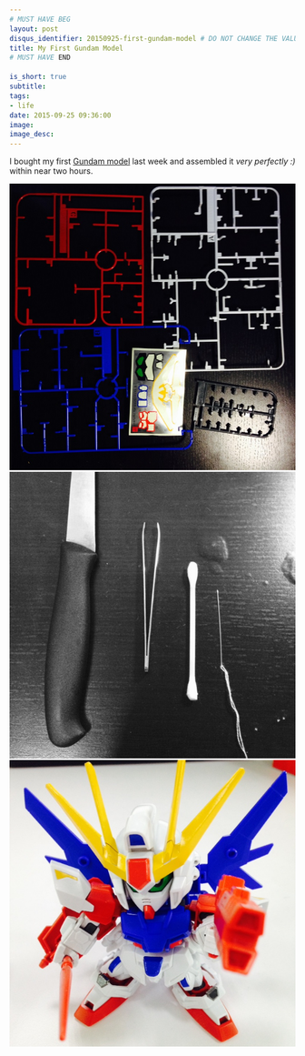 ```yaml
---
# MUST HAVE BEG
layout: post
disqus_identifier: 20150925-first-gundam-model # DO NOT CHANGE THE VALUE ONCE SET
title: My First Gundam Model 
# MUST HAVE END

is_short: true
subtitle:
tags: 
- life
date: 2015-09-25 09:36:00
image: 
image_desc: 
---
```


I bought my first [Gundam model][1] last week and assembled it
*very perfectly :)* within near two hours.

<!-- at least one blank line before <div>, <p>, <pre> or <table>,
and one blank after </div>.
but you can use <span>, <cite>, <del> freely -->
<div style="text-align: center;">
  <img src="/images/blog/gaoda-1.jpg" alt="Gundam">
</div>

<!-- at least one blank line before <div>, <p>, <pre> or <table>,
and one blank after </div>.
but you can use <span>, <cite>, <del> freely -->
<div style="text-align: center;">
  <img src="/images/blog/gaoda-2.jpg" alt="Gundam">
</div>

<!-- at least one blank line before <div>, <p>, <pre> or <table>,
and one blank after </div>.
but you can use <span>, <cite>, <del> freely -->
<div style="text-align: center;">
  <img src="/images/blog/gaoda-3.jpg" alt="Gundam">
</div>


[1]: https://en.wikipedia.org/wiki/Gundam_model "Gundam model"

